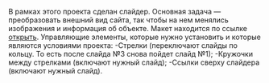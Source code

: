 В рамках этого проекта сделан слайдер. Основная задача — преобразовать внешний вид сайта, так чтобы на нем менялись изображения и информация об объекте. Макет находится по ссылке [открыть](https://www.figma.com/design/kHdvnW7in5rymLH8WsXRxq/Slider-(Copy)?node-id=0-1&t=hnSLpcN23CFE8A31-0).
Управляющие элементы, которые нужно установить и которые являются условиями проекта:
-Стрелки (переключают слайды по кольцу. То есть после слайда №3 снова пойдет слайд №1);
-Кружочки между стрелками (включают нужный слайд);
-Ссылки сверху слайдера (включают нужный слайд).
